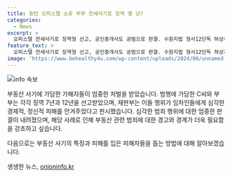 ```yaml
---
title: 동탄 오피스텔 소유 부부 전세사기로 징역 몇 년?
categories:
  - News
excerpt: >
  오피스텔 전세사기로 징역형 선고, 공인중개사도 공범으로 판결. 수원지법 형사12단독 하상제 부장판사는 A씨와 B씨에게 각각 징역 12년, 6년을 선고했고, C씨 부부에게는 각각 징역 7년, 12년을 선고했다. 재판부는 피해자 140명으로부터 약 170억 원 상당의 임대차 보증금을 편취한 혐의가 인정돼 판결했다고 밝혔다. A씨 부부는 무자본 갭투자 방식으로 오피스텔 268채를 사들이면서 피해를 입힌 것으로 조사됐으며, 공인중개사 C씨 부부도 이에 가담한 혐의를 받고 있다.
feature_text: >
  오피스텔 전세사기로 징역형 선고, 공인중개사도 공범으로 판결. 수원지법 형사12단독 하상제 부장판사는 A씨와 B씨에게 각각 징역 12년, 6년을 선고했고, C씨 부부에게는 각각 징역 7년, 12년을 선고했다. 재판부는 피해자 140명으로부터 약 170억 원 상당의 임대차 보증금을 편취한 혐의가 인정돼 판결했다고 밝혔다. A씨 부부는 무자본 갭투자 방식으로 오피스텔 268채를 사들이면서 피해를 입힌 것으로 조사됐으며, 공인중개사 C씨 부부도 이에 가담한 혐의를 받고 있다.
image: 'https://www.behealthy4u.com/wp-content/uploads/2024/06/unnamed-file.png'
---
```


<p><img src="https://www.behealthy4u.com/wp-content/uploads/2024/06/unnamed-file.png" alt="info 속보" /></p>

<p>부동산 사기에 가담한 가해자들이 엄중한 처벌을 받았습니다. 범행에 가담한 C씨와 부부는 각각 징역 7년과 12년을 선고받았으며, 재판부는 이들 행위가 임차인들에게 심각한 경제적, 정신적 피해를 안겨주었다고 판시했습니다. 심각한 범죄 행위에 대한 엄중한 판결이 내려졌으며, 해당 사례로 인해 부동산 관련 범죄에 대한 경고와 경계가 더욱 필요함을 강조하고 싶습니다. </p>

<p>다음으로는 부동산 사기의 특징과 피해를 입은 피해자들을 돕는 방법에 대해 알아보겠습니다.</p>
생생한 뉴스, <a href="https://onioninfo.kr" rel="dofollow">onioninfo.kr</a>


